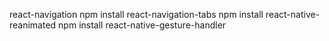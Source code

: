 react-navigation
npm install react-navigation-tabs
npm install react-native-reanimated
npm install react-native-gesture-handler